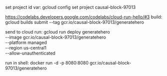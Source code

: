 set project id var:
gcloud config set project causal-block-97013

https://codelabs.developers.google.com/codelabs/cloud-run-hello/#3
build:
gcloud builds submit --tag gcr.io/causal-block-97013/generatehero

send to cloud run:
gcloud run deploy generatehero \
  --image gcr.io/causal-block-97013/generatehero \
  --platform managed \
  --region us-central1 \
  --allow-unauthenticated

run in shell:
docker run -d -p 8080:8080 gcr.io/causal-block-97013/generatehero